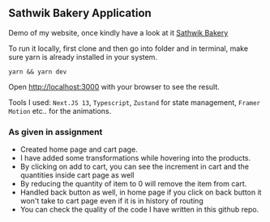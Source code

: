 
## Sathwik Bakery Application

Demo of my website, once kindly have a look at it [Sathwik Bakery](https://sathwik-bakery-1lwmcbuo8-sanjujamma-gmailcom.vercel.app/?vercelToolbarCode=d2-qf_DqL4K4lNP)

To run it locally, first clone and then go into folder and in terminal, make sure yarn is already installed in your system.

```
yarn && yarn dev
```

Open [http://localhost:3000](http://localhost:3000) with your browser to see the result.

Tools I used: `Next.JS 13`, `Typescript`, `Zustand` for state management, `Framer Motion` etc.. for the animations.


### As given in assignment

* Created home page and cart page.
* I have added some transformations while hovering into the products. 
* By clicking on add to cart, you can see the increment in cart and the quantities inside cart page as well
* By reducing the quantity of item to 0 will remove the item from cart.
* Handled back button as well, in home page if you click on back button it won't take to cart page even if it is in history of routing
* You can check the quality of the code I have written in this github repo.


